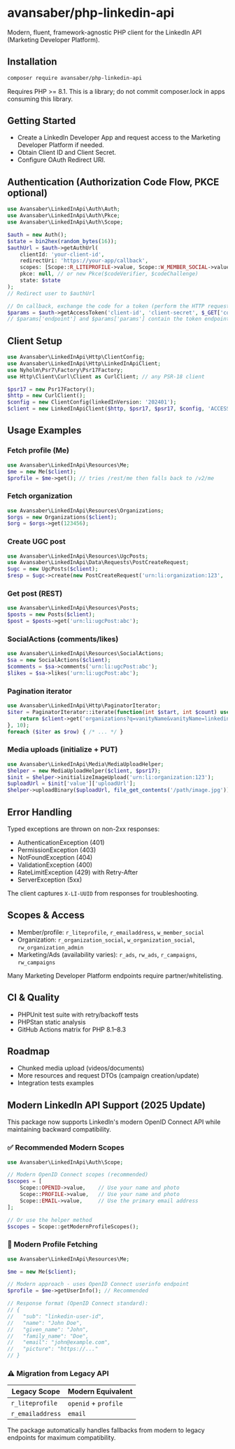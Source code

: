 # avansaber/php-linkedin-api

Modern, fluent, framework-agnostic PHP client for the LinkedIn API (Marketing Developer Platform).

## Installation

```bash
composer require avansaber/php-linkedin-api
```

Requires PHP >= 8.1. This is a library; do not commit composer.lock in apps consuming this library.

## Getting Started

- Create a LinkedIn Developer App and request access to the Marketing Developer Platform if needed.
- Obtain Client ID and Client Secret.
- Configure OAuth Redirect URI.

## Authentication (Authorization Code Flow, PKCE optional)

```php
use Avansaber\LinkedInApi\Auth\Auth;
use Avansaber\LinkedInApi\Auth\Pkce;
use Avansaber\LinkedInApi\Auth\Scope;

$auth = new Auth();
$state = bin2hex(random_bytes(16));
$authUrl = $auth->getAuthUrl(
    clientId: 'your-client-id',
    redirectUri: 'https://your-app/callback',
    scopes: [Scope::R_LITEPROFILE->value, Scope::W_MEMBER_SOCIAL->value],
    pkce: null, // or new Pkce($codeVerifier, $codeChallenge)
    state: $state
);
// Redirect user to $authUrl

// On callback, exchange the code for a token (perform the HTTP request using your HTTP client)
$params = $auth->getAccessToken('client-id', 'client-secret', $_GET['code'], 'https://your-app/callback', null);
// $params['endpoint'] and $params['params'] contain the token endpoint and form params
```

## Client Setup

```php
use Avansaber\LinkedInApi\Http\ClientConfig;
use Avansaber\LinkedInApi\Http\LinkedInApiClient;
use Nyholm\Psr7\Factory\Psr17Factory;
use Http\Client\Curl\Client as CurlClient; // any PSR-18 client

$psr17 = new Psr17Factory();
$http = new CurlClient();
$config = new ClientConfig(linkedInVersion: '202401');
$client = new LinkedInApiClient($http, $psr17, $psr17, $config, 'ACCESS_TOKEN');
```

## Usage Examples

### Fetch profile (Me)
```php
use Avansaber\LinkedInApi\Resources\Me;
$me = new Me($client);
$profile = $me->get(); // tries /rest/me then falls back to /v2/me
```

### Fetch organization
```php
use Avansaber\LinkedInApi\Resources\Organizations;
$orgs = new Organizations($client);
$org = $orgs->get(123456);
```

### Create UGC post
```php
use Avansaber\LinkedInApi\Resources\UgcPosts;
use Avansaber\LinkedInApi\Data\Requests\PostCreateRequest;
$ugc = new UgcPosts($client);
$resp = $ugc->create(new PostCreateRequest('urn:li:organization:123', 'Hello World'));
```

### Get post (REST)
```php
use Avansaber\LinkedInApi\Resources\Posts;
$posts = new Posts($client);
$post = $posts->get('urn:li:ugcPost:abc');
```

### SocialActions (comments/likes)
```php
use Avansaber\LinkedInApi\Resources\SocialActions;
$sa = new SocialActions($client);
$comments = $sa->comments('urn:li:ugcPost:abc');
$likes = $sa->likes('urn:li:ugcPost:abc');
```

### Pagination iterator
```php
use Avansaber\LinkedInApi\Http\PaginatorIterator;
$iter = PaginatorIterator::iterate(function(int $start, int $count) use ($client) {
    return $client->get('organizations?q=vanityName&vanityName=linkedin&start='.$start.'&count='.$count, [], false);
}, 10);
foreach ($iter as $row) { /* ... */ }
```

### Media uploads (initialize + PUT)
```php
use Avansaber\LinkedInApi\Media\MediaUploadHelper;
$helper = new MediaUploadHelper($client, $psr17);
$init = $helper->initializeImageUpload('urn:li:organization:123');
$uploadUrl = $init['value']['uploadUrl'];
$helper->uploadBinary($uploadUrl, file_get_contents('/path/image.jpg'));
```

## Error Handling

Typed exceptions are thrown on non-2xx responses:
- AuthenticationException (401)
- PermissionException (403)
- NotFoundException (404)
- ValidationException (400)
- RateLimitException (429) with Retry-After
- ServerException (5xx)

The client captures `X-LI-UUID` from responses for troubleshooting.

## Scopes & Access

- Member/profile: `r_liteprofile`, `r_emailaddress`, `w_member_social`
- Organization: `r_organization_social`, `w_organization_social`, `rw_organization_admin`
- Marketing/Ads (availability varies): `r_ads`, `rw_ads`, `r_campaigns`, `rw_campaigns`

Many Marketing Developer Platform endpoints require partner/whitelisting.

## CI & Quality

- PHPUnit test suite with retry/backoff tests
- PHPStan static analysis
- GitHub Actions matrix for PHP 8.1–8.3

## Roadmap

- Chunked media upload (videos/documents)
- More resources and request DTOs (campaign creation/update)
- Integration tests examples

## Modern LinkedIn API Support (2025 Update)

This package now supports LinkedIn's modern OpenID Connect API while maintaining backward compatibility.

### ✅ Recommended Modern Scopes

```php
use Avansaber\LinkedInApi\Auth\Scope;

// Modern OpenID Connect scopes (recommended)
$scopes = [
    Scope::OPENID->value,    // Use your name and photo
    Scope::PROFILE->value,   // Use your name and photo  
    Scope::EMAIL->value,     // Use the primary email address
];

// Or use the helper method
$scopes = Scope::getModernProfileScopes();
```

### 📱 Modern Profile Fetching

```php
use Avansaber\LinkedInApi\Resources\Me;

$me = new Me($client);

// Modern approach - uses OpenID Connect userinfo endpoint
$profile = $me->getUserInfo(); // Recommended

// Response format (OpenID Connect standard):
// {
//   "sub": "linkedin-user-id",
//   "name": "John Doe", 
//   "given_name": "John",
//   "family_name": "Doe",
//   "email": "john@example.com",
//   "picture": "https://..."
// }
```

### ⚠️ Migration from Legacy API

| Legacy Scope | Modern Equivalent |
|--------------|------------------|
| `r_liteprofile` | `openid` + `profile` |
| `r_emailaddress` | `email` |

The package automatically handles fallbacks from modern to legacy endpoints for maximum compatibility.

